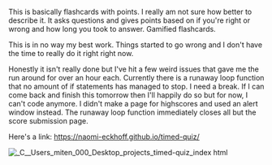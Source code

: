 This is basically flashcards with points. I really am not sure how better to describe it. It asks questions and gives points based on if you're right or wrong and how long you took to answer. Gamified flashcards.

This is in no way my best work. Things started to go wrong and I don't have the time to really do it right right now.

Honestly it isn't really done but I've hit a few weird issues that gave me the run around for over an hour each. Currently there is a runaway loop function that no amount of if statements has managed to stop. I need a break. If I can come back and finish this tomorrow then I'll happily do so but for now, I can't code anymore. I didn't make a page for highscores and used an alert window instead. The runaway loop function immediately closes all but the score submission page.


Here's a link: https://naomi-eckhoff.github.io/timed-quiz/

![_C__Users_miten_000_Desktop_projects_timed-quiz_index html](https://user-images.githubusercontent.com/88948869/137641385-40a7de79-1b98-4386-875d-0181424e0536.png)
